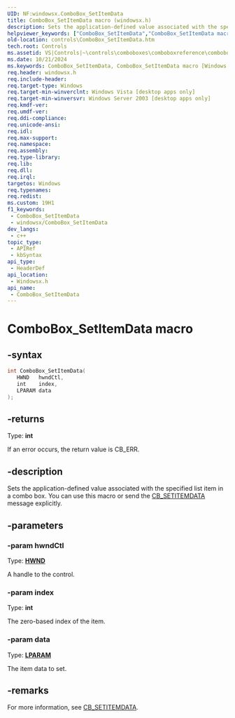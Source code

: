 ```yaml
---
UID: NF:windowsx.ComboBox_SetItemData
title: ComboBox_SetItemData macro (windowsx.h)
description: Sets the application-defined value associated with the specified list item in a combo box. You can use this macro or send the CB_SETITEMDATA message explicitly.
helpviewer_keywords: ["ComboBox_SetItemData","ComboBox_SetItemData macro [Windows Controls]","_win32_ComboBox_SetItemData","_win32_ComboBox_SetItemData_cpp","controls.ComboBox_SetItemData","controls._win32_ComboBox_SetItemData","windowsx/ComboBox_SetItemData"]
old-location: controls\ComboBox_SetItemData.htm
tech.root: Controls
ms.assetid: VS|Controls|~\controls\comboboxes\comboboxreference\comboboxmacros\combobox_setitemdata.htm
ms.date: 10/21/2024
ms.keywords: ComboBox_SetItemData, ComboBox_SetItemData macro [Windows Controls], _win32_ComboBox_SetItemData, _win32_ComboBox_SetItemData_cpp, controls.ComboBox_SetItemData, controls._win32_ComboBox_SetItemData, windowsx/ComboBox_SetItemData
req.header: windowsx.h
req.include-header: 
req.target-type: Windows
req.target-min-winverclnt: Windows Vista [desktop apps only]
req.target-min-winversvr: Windows Server 2003 [desktop apps only]
req.kmdf-ver: 
req.umdf-ver: 
req.ddi-compliance: 
req.unicode-ansi: 
req.idl: 
req.max-support: 
req.namespace: 
req.assembly: 
req.type-library: 
req.lib: 
req.dll: 
req.irql: 
targetos: Windows
req.typenames: 
req.redist: 
ms.custom: 19H1
f1_keywords:
 - ComboBox_SetItemData
 - windowsx/ComboBox_SetItemData
dev_langs:
 - c++
topic_type:
 - APIRef
 - kbSyntax
api_type:
 - HeaderDef
api_location:
 - Windowsx.h
api_name:
 - ComboBox_SetItemData
---
```


# ComboBox_SetItemData macro

## -syntax

```cpp
int ComboBox_SetItemData(
   HWND   hwndCtl,
   int    index,
   LPARAM data
);
```

## -returns

Type: **int**

If an error occurs, the return value is CB_ERR.


## -description

Sets the application-defined value associated with the specified list item in a combo box. You can use this macro or send the <a href="/windows/desktop/Controls/cb-setitemdata">CB_SETITEMDATA</a> message explicitly.

## -parameters

### -param hwndCtl

Type: <b><a href="/windows/desktop/WinProg/windows-data-types">HWND</a></b>

A handle to the control.

### -param index

Type: <b>int</b>

The zero-based index of the item.

### -param data

Type: <b><a href="/windows/desktop/WinProg/windows-data-types">LPARAM</a></b>

The item data to set.

## -remarks

For more information, see <a href="/windows/desktop/Controls/cb-setitemdata">CB_SETITEMDATA</a>.
